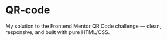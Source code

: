 # QR-code
My solution to the Frontend Mentor QR Code challenge — clean, responsive, and built with pure HTML/CSS.
